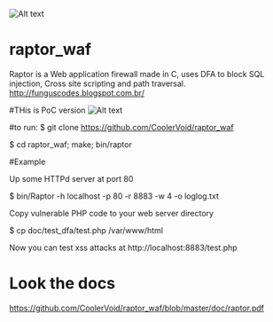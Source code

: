 ![Alt text](https://github.com/CoolerVoid/raptor_waf/blob/master/doc/images/raptor2.png)
# raptor_waf

Raptor is a Web application firewall made in C, uses DFA to block SQL injection, Cross site scripting and path traversal.
http://funguscodes.blogspot.com.br/

#THis is PoC version
![Alt text](https://github.com/CoolerVoid/raptor_waf/blob/master/doc/images/help.png)

#to run:
$ git clone https://github.com/CoolerVoid/raptor_waf

$ cd raptor_waf; make; bin/raptor

#Example

Up some HTTPd server at port 80 

$ bin/Raptor -h localhost -p 80 -r 8883 -w 4 -o loglog.txt

Copy vulnerable PHP code to your web server directory

$ cp doc/test_dfa/test.php /var/www/html

Now you can test xss attacks at 
http://localhost:8883/test.php



# Look the docs

https://github.com/CoolerVoid/raptor_waf/blob/master/doc/raptor.pdf
